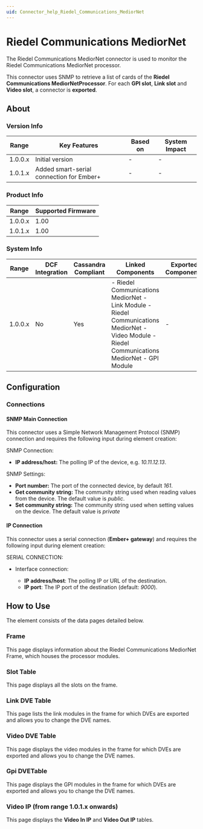```yaml
---
uid: Connector_help_Riedel_Communications_MediorNet
---
```


# Riedel Communications MediorNet

The Riedel Communications MediorNet connector is used to monitor the Riedel Communications MediorNet processor.

This connector uses SNMP to retrieve a list of cards of the **Riedel Communications MediorNetProcessor**. For each **GPI slot**, **Link slot** and **Video slot**, a connector is **exported**.

## About

### Version Info

| **Range** | **Key Features**                         | **Based on** | **System Impact** |
|-----------|------------------------------------------|--------------|-------------------|
| 1.0.0.x   | Initial version                          | \-           | \-                |
| 1.0.1.x   | Added smart-serial connection for Ember+ | \-           | \-                |

### Product Info

| **Range** | **Supported Firmware** |
|-----------|------------------------|
| 1.0.0.x   | 1.00                   |
| 1.0.1.x   | 1.00                   |

### System Info

| **Range** | **DCF Integration** | **Cassandra Compliant** | **Linked Components**                                                                                                                            | **Exported Components** |
|-----------|---------------------|-------------------------|--------------------------------------------------------------------------------------------------------------------------------------------------|-------------------------|
| 1.0.0.x   | No                  | Yes                     | \- Riedel Communications MediorNet - Link Module - Riedel Communications MediorNet - Video Module - Riedel Communications MediorNet - GPI Module | \-                      |

## Configuration

### Connections

#### SNMP Main Connection

This connector uses a Simple Network Management Protocol (SNMP) connection and requires the following input during element creation:

SNMP Connection:

- **IP address/host:** The polling IP of the device, e.g. *10.11.12.13*.

SNMP Settings:

- **Port number:** The port of the connected device, by default *161*.
- **Get community string:** The community string used when reading values from the device. The default value is *public*.
- **Set community string:** The community string used when setting values on the device. The default value is *private*

#### IP Connection

This connector uses a serial connection (**Ember+ gateway**) and requires the following input during element creation:

SERIAL CONNECTION:

- Interface connection:

  - **IP address/host**: The polling IP or URL of the destination.
  - **IP port**: The IP port of the destination (default: *9000*).

## How to Use

The element consists of the data pages detailed below.

### Frame

This page displays information about the Riedel Communications MediorNet Frame, which houses the processor modules.

### Slot Table

This page displays all the slots on the frame.

### Link DVE Table

This page lists the link modules in the frame for which DVEs are exported and allows you to change the DVE names.

### Video DVE Table

This page displays the video modules in the frame for which DVEs are exported and allows you to change the DVE names.

### Gpi DVETable

This page displays the GPI modules in the frame for which DVEs are exported and allows you to change the DVE names.

### Video IP (from range 1.0.1.x onwards)

This page displays the **Video In IP** and **Video Out IP** tables.

